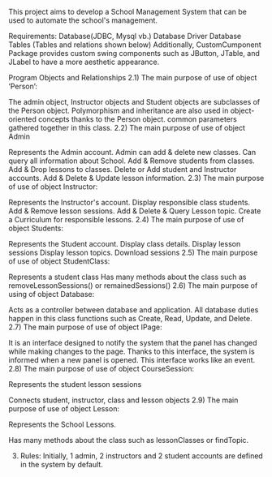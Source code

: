This project aims to develop a School Management System that can be used to automate the school's management.

Requirements:
Database(JDBC, Mysql vb.) Database Driver Database Tables (Tables and relations shown below) Additionally, CustomCumponent Package provides custom swing components such as JButton, JTable, and JLabel to have a more aesthetic appearance.

Program Objects and Relationships
2.1) The main purpose of use of object ‘Person’:

The admin object, Instructor objects and Student objects are subclasses of the Person object.
Polymorphism and inheritance are also used in object-oriented concepts thanks to the Person object. common parameters gathered together in this class.
2.2) The main purpose of use of object Admin

Represents the Admin account.
Admin can add & delete new classes.
Can query all information about School.
Add & Remove students from classes.
Add & Drop lessons to classes.
Delete or Add student and Instructor accounts.
Add & Delete & Update lesson information.
2.3) The main purpose of use of object Instructor:

Represents the Instructor's account.
Display responsible class students.
Add & Remove lesson sessions.
Add & Delete & Query Lesson topic.
Create a Curriculum for responsible lessons.
2.4) The main purpose of use of object Students:

Represents the Student account.
Display class details.
Display lesson sessions
Display lesson topics.
Download sessions
2.5) The main purpose of use of object StudentClass:

Represents a student class
Has many methods about the class such as removeLessonSessions() or remainedSessions()
2.6) The main purpose of using of object Database:

Acts as a controller between database and application.
All database duties happen in this class functions such as Create, Read, Update, and Delete.
2.7) The main purpose of use of object IPage:

It is an interface designed to notify the system that the panel has changed while making changes to the page. Thanks to this interface, the system is informed when a new panel is opened. This interface works like an event.
2.8) The main purpose of use of object CourseSession:

Represents the student lesson sessions

Connects student, instructor, class and lesson objects 2.9) The main purpose of use of object Lesson:

Represents the School Lessons.

Has many methods about the class such as lessonClasses or findTopic.

3. Rules:
Initially, 1 admin, 2 instructors and 2 student accounts are defined in the system by default.
